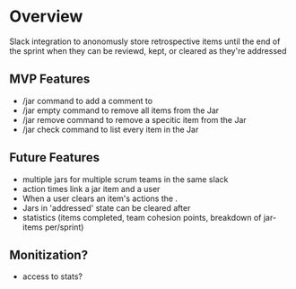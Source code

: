 # Overview 

Slack integration to anonomusly store retrospective items until the end of the sprint 
when they can be reviewd, kept, or cleared as they're addressed 

## MVP Features
- /jar command to add a comment to 
- /jar empty command to remove all items from the Jar
- /jar remove <num> command to remove a specitic item from the Jar
- /jar check  command to list every item in the Jar


## Future Features
- multiple jars for multiple scrum teams in the same slack
- action times link a jar item and a user
- When a user clears an item's actions the . 
- Jars in 'addressed' state can be cleared after 
- statistics (items completed, team cohesion points, breakdown of jar-items per/sprint)

## Monitization?
- access to stats?